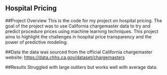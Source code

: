 ## Hospital Pricing

##Project Overview
This is the code for my project on hospital pricing. The goal of the project was to use California chargemaster data to try and predict procedure prices using machine learning techniques. This project aims to highlight the challenges in hospital price transparency and the power of predictive modeling. 

##Data
the data was sourced from the official California chargemaster website: https://data.chhs.ca.gov/dataset/chargemasters

##Results
Struggled with large outliers but works well with average data.
